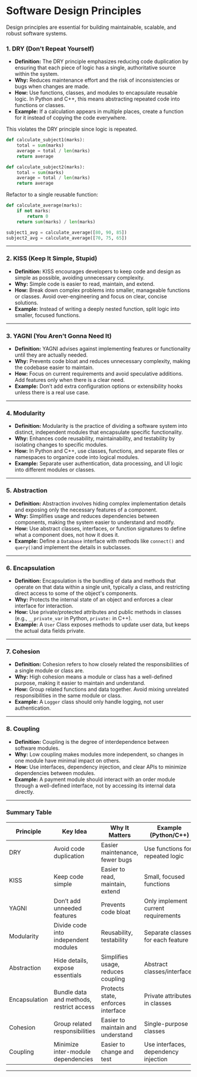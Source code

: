 # Software Design Principles

Design principles are essential for building maintainable, scalable, and robust software systems.&#x20;

### 1. DRY (Don't Repeat Yourself) <a href="#id-1-dry-dont-repeat-yourself" id="id-1-dry-dont-repeat-yourself"></a>

* **Definition:** The DRY principle emphasizes reducing code duplication by ensuring that each piece of logic has a single, authoritative source within the system.
* **Why:** Reduces maintenance effort and the risk of inconsistencies or bugs when changes are made.
* **How:** Use functions, classes, and modules to encapsulate reusable logic. In Python and C++, this means abstracting repeated code into functions or classes.
* **Example:** If a calculation appears in multiple places, create a function for it instead of copying the code everywhere.

This violates the DRY principle since logic is repeated.

```python
def calculate_subject1(marks):
    total = sum(marks)
    average = total / len(marks)
    return average

def calculate_subject2(marks):
    total = sum(marks)
    average = total / len(marks)
    return average

```

Refactor to a single reusable function:

```python
def calculate_average(marks):
    if not marks:
        return 0
    return sum(marks) / len(marks)

subject1_avg = calculate_average([80, 90, 85])
subject2_avg = calculate_average([70, 75, 65])
```

***

### 2. KISS (Keep It Simple, Stupid) <a href="#id-2-kiss-keep-it-simple-stupid" id="id-2-kiss-keep-it-simple-stupid"></a>

* **Definition:** KISS encourages developers to keep code and design as simple as possible, avoiding unnecessary complexity.
* **Why:** Simple code is easier to read, maintain, and extend.
* **How:** Break down complex problems into smaller, manageable functions or classes. Avoid over-engineering and focus on clear, concise solutions.
* **Example:** Instead of writing a deeply nested function, split logic into smaller, focused functions.

***

### 3. YAGNI (You Aren't Gonna Need It) <a href="#id-3-yagni-you-arent-gonna-need-it" id="id-3-yagni-you-arent-gonna-need-it"></a>

* **Definition:** YAGNI advises against implementing features or functionality until they are actually needed.
* **Why:** Prevents code bloat and reduces unnecessary complexity, making the codebase easier to maintain.
* **How:** Focus on current requirements and avoid speculative additions. Add features only when there is a clear need.
* **Example:** Don’t add extra configuration options or extensibility hooks unless there is a real use case.

***

### 4. Modularity <a href="#id-4-modularity" id="id-4-modularity"></a>

* **Definition:** Modularity is the practice of dividing a software system into distinct, independent modules that encapsulate specific functionality.
* **Why:** Enhances code reusability, maintainability, and testability by isolating changes to specific modules.
* **How:** In Python and C++, use classes, functions, and separate files or namespaces to organize code into logical modules.
* **Example:** Separate user authentication, data processing, and UI logic into different modules or classes.

***

### 5. Abstraction <a href="#id-5-abstraction" id="id-5-abstraction"></a>

* **Definition:** Abstraction involves hiding complex implementation details and exposing only the necessary features of a component.
* **Why:** Simplifies usage and reduces dependencies between components, making the system easier to understand and modify.
* **How:** Use abstract classes, interfaces, or function signatures to define what a component does, not how it does it.
* **Example:** Define a `Database` interface with methods like `connect()` and `query()`and implement the details in subclasses.

***

### 6. Encapsulation <a href="#id-6-encapsulation" id="id-6-encapsulation"></a>

* **Definition:** Encapsulation is the bundling of data and methods that operate on that data within a single unit, typically a class, and restricting direct access to some of the object's components.
* **Why:** Protects the internal state of an object and enforces a clear interface for interaction.
* **How:** Use private/protected attributes and public methods in classes (e.g., `__private_var` in Python, `private:` in C++).
* **Example:** A `User` Class exposes methods to update user data, but keeps the actual data fields private.

***

### 7. Cohesion <a href="#id-7-cohesion" id="id-7-cohesion"></a>

* **Definition:** Cohesion refers to how closely related the responsibilities of a single module or class are.
* **Why:** High cohesion means a module or class has a well-defined purpose, making it easier to maintain and understand.
* **How:** Group related functions and data together. Avoid mixing unrelated responsibilities in the same module or class.
* **Example:** A `Logger` class should only handle logging, not user authentication.

***

### 8. Coupling <a href="#id-8-coupling" id="id-8-coupling"></a>

* **Definition:** Coupling is the degree of interdependence between software modules.
* **Why:** Low coupling makes modules more independent, so changes in one module have minimal impact on others.
* **How:** Use interfaces, dependency injection, and clear APIs to minimize dependencies between modules.
* **Example:** A payment module should interact with an order module through a well-defined interface, not by accessing its internal data directly.

***

### Summary Table <a href="#summary-table" id="summary-table"></a>

| Principle     | Key Idea                                 | Why It Matters                     | Example (Python/C++)                 |
| ------------- | ---------------------------------------- | ---------------------------------- | ------------------------------------ |
| DRY           | Avoid code duplication                   | Easier maintenance, fewer bugs     | Use functions for repeated logic     |
| KISS          | Keep code simple                         | Easier to read, maintain, extend   | Small, focused functions             |
| YAGNI         | Don’t add unneeded features              | Prevents code bloat                | Only implement current requirements  |
| Modularity    | Divide code into independent modules     | Reusability, testability           | Separate classes for each feature    |
| Abstraction   | Hide details, expose essentials          | Simplifies usage, reduces coupling | Abstract classes/interfaces          |
| Encapsulation | Bundle data and methods, restrict access | Protects state, enforces interface | Private attributes in classes        |
| Cohesion      | Group related responsibilities           | Easier to maintain and understand  | Single-purpose classes               |
| Coupling      | Minimize inter-module dependencies       | Easier to change and test          | Use interfaces, dependency injection |

***

